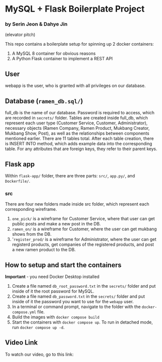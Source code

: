 # MySQL + Flask Boilerplate Project
### by Serin Jeon & Dahye Jin

(elevator pitch)

This repo contains a boilerplate setup for spinning up 2 docker containers: 
1. A MySQL 8 container for obvious reasons
1. A Python Flask container to implement a REST API

## User
webapp is the user, who is granted with all privileges on our database.

## Database (`ramen_db.sql/`)
full_db is the name of our database. Password is required to access, which are recorded in `secrets/` folder.
Tables are created inside full_db, which represent each user type (Customer Service, Customer, Administrator), necessary objects (Ramen Company, Ramen Product, Mukbang Creator, Mukbang Show, Post), as well as the relationships between components mentioned earlier. There are 11 tables total.
After each table creation, there is INSERT INTO method, which adds example data into the corresponding table. For any attributes that are foreign keys, they refer to their parent keys.

## Flask app
Within `flask-app/` folder, there are three parts: `src/`, `app.py/`, and `Dockerfile/`.

### src
There are four new folders made inside src folder, which represent each corresponding wireframe.
1. `one_pick/` is a wireframe for Customer Service, where that user can get public posts and make a new post in the DB. 
1. `ramen_on/` is a wireframe for Customer, where the user can get mukbang shows from the DB.
1. '`register_prod/` is a wireframe for Administrator, where the user can get registerd products, get companies of the registered products, and post a new ramen product to the DB.



## How to setup and start the containers
**Important** - you need Docker Desktop installed
 
1. Create a file named `db_root_password.txt` in the `secrets/` folder and put inside of it the root password for MySQL. 
1. Create a file named `db_password.txt` in the `secrets/` folder and put inside of it the password you want to use for the `webapp` user. 
1. In a terminal or command prompt, navigate to the folder with the `docker-compose.yml` file.  
1. Build the images with `docker compose build`
1. Start the containers with `docker compose up`.  To run in detached mode, run `docker compose up -d`. 

## Video Link
To watch our video, go to this link: 
